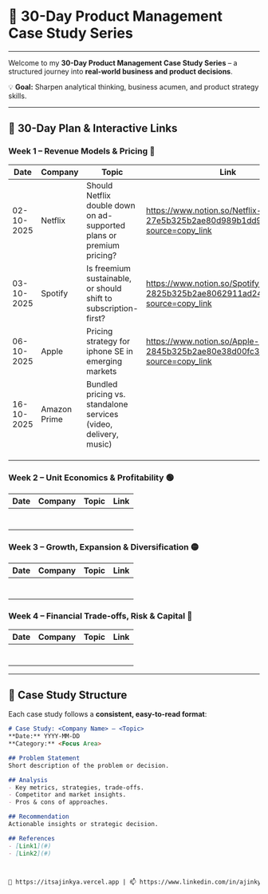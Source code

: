 # 🚀 30-Day Product Management Case Study Series



---


Welcome to my **30-Day Product Management Case Study Series** – a structured journey into **real-world business and product decisions**.  

💡 **Goal:** Sharpen analytical thinking, business acumen, and product strategy skills.

---

## 📅 30-Day Plan & Interactive Links

### **Week 1 – Revenue Models & Pricing** 🔵
|   Date   |Company        | Topic                                                                 | Link                                                                           |
|----------|---------------|-----------------------------------------------------------------------|------------------------------------------------------------------------------- |
|02-10-2025| Netflix       | Should Netflix double down on ad-supported plans or premium pricing?  |https://www.notion.so/Netflix-27e5b325b2ae80d989b1dd9d938748f3?source=copy_link |
|03-10-2025| Spotify       | Is freemium sustainable, or should shift to subscription-first?       |https://www.notion.so/Spotify-2825b325b2ae8062911ad243ebedfd28?source=copy_link |
|06-10-2025| Apple         | Pricing strategy for iphone SE in emerging markets                    |https://www.notion.so/Apple-2845b325b2ae80e38d00fc3be08406b3?source=copy_link   |
|16-10-2025| Amazon Prime  | Bundled pricing vs. standalone services (video, delivery, music)      |                                                                                |
|          |               |                                                                       |                                                                                |
|          |               |                                                                       |                                                                                |
|          |               |                                                                       |                                                                                |



### **Week 2 – Unit Economics & Profitability** 🟢
|   Date   |Company               | Topic                                                       | Link                                                                           |
|----------|----------------------|-------------------------------------------------------------|--------------------------------------------------------------------------------|
|          |                      |                                                             |                                                                                |
|          |                      |                                                             |                                                                                |
|          |                      |                                                             |                                                                                |
|          |                      |                                                             |                                                                                |
|          |                      |                                                             |                                                                                |
|          |                      |                                                             |                                                                                |
|          |                      |                                                             |                                                                                |


### **Week 3 – Growth, Expansion & Diversification** 🟡
|   Date   |Company               | Topic                                                       | Link                                                                           |
|----------|----------------------|-------------------------------------------------------------|--------------------------------------------------------------------------------|
|          |                      |                                                             |                                                                                |
|          |                      |                                                             |                                                                                |
|          |                      |                                                             |                                                                                |
|          |                      |                                                             |                                                                                |
|          |                      |                                                             |                                                                                |
|          |                      |                                                             |                                                                                |
|          |                      |                                                             |                                                                                |

### **Week 4 – Financial Trade-offs, Risk & Capital** 🔴
|   Date   |Company               | Topic                                          | Link                                                                                        |
|----------|----------------------|------------------------------------------------|---------------------------------------------------------------------------------------------|
|          |                      |                                                |                                                                                             |
|          |                      |                                                |                                                                                             |
|          |                      |                                                |                                                                                             |
|          |                      |                                                |                                                                                             |
|          |                      |                                                |                                                                                             |
|          |                      |                                                |                                                                                             |
|          |                      |                                                |                                                                                             |

---

## 📝 Case Study Structure

Each case study follows a **consistent, easy-to-read format**:

```markdown
# Case Study: <Company Name> – <Topic>
**Date:** YYYY-MM-DD  
**Category:** <Focus Area>  

## Problem Statement
Short description of the problem or decision.

## Analysis
- Key metrics, strategies, trade-offs.
- Competitor and market insights.
- Pros & cons of approaches.

## Recommendation
Actionable insights or strategic decision.

## References
- [Link1](#)
- [Link2](#)



🔗 https://itsajinkya.vercel.app | 📫 https://www.linkedin.com/in/ajinkya2004
